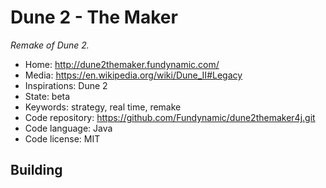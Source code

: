 # Dune 2 - The Maker

_Remake of Dune 2._

- Home: http://dune2themaker.fundynamic.com/
- Media: https://en.wikipedia.org/wiki/Dune_II#Legacy
- Inspirations: Dune 2
- State: beta
- Keywords: strategy, real time, remake
- Code repository: https://github.com/Fundynamic/dune2themaker4j.git
- Code language: Java
- Code license: MIT

## Building
